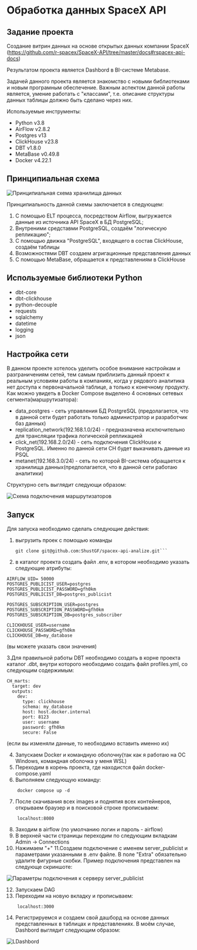 # Обработка данных SpaceX API 

## Задание проекта

Создание витрин данных на основе открытых данных компании SpaceX (https://github.com/r-spacex/SpaceX-API/tree/master/docs#rspacex-api-docs)

Результатом проекта является Dashbord в BI-системе Metabase.

Задачей данного проекта является знакомство с новыми библиотеками и новым програмным обеспечение. Важным аспектом данной работы является, умение работать с "классами", т.е. описание структуры данных таблицы должно быть сделано через них.

Используемые инструменты:

* Python v3.8
* AirFlow v2.8.2
* Postgres v13
* ClickHouse v23.8
* DBT v1.8.0
* MetaBase v0.49.8
* Docker v4.22.1

## Принципиальная схема

![Принципиальная схема хранилища данных](/pictures/Prin_chema.png)

Принципиальность данной схемы заключается в следующем:

1. С помощью ELT процесса, посредством Airflow, выгружается данные из источника API SpaceX  в БД PostgreSQL;
2. Внутреними средставми PostgreSQL, создаём "логическую репликацию";
3. С помощью движка "PostgreSQL", входящего в состав ClickHouse, создаём таблицы
4. Возможностями DBT создаем агригационные представления данных
5. С помощью MetaBase, обращается к представлениям в ClickHouse

## Используемые библиотеки Python

* dbt-core
* dbt-clickhouse
* python-decouple
* requests
* sqlalchemy
* datetime
* logging
* json

## Настройка сети

В данном проекте хотелось уделить особое внимание настройкам и разграничениям сетей, тем самым приблизить данный проект к реальным условиям работы в компаниях, когда у рядового аналитика нет доступа к первоначальной таблице, а только к конечному продукту. Как можно увидеть в Docker Compose выделено 4 основных сетевых сегмента(маршрутизатора):

* data_postgres - сеть управления БД PostgreSQL (предолагается, что в данной сети будет работать только администратор и разработчик баз данных)
* replication_network(192.168.1.0/24) - предназначена исключительно для трансляции трафика логической репликацией
* click_net(192.168.2.0/24) - сеть подключения ClickHouse к PostgreSQL. Именно по данной сети CH будет выкачивать данные из PSQL
* metanet(192.168.3.0/24) - сеть по которой BI-система обращается к хранилища данных(предполагается, что в данной сети работаю аналитики)

Структурно сеть выглядит следующи образом:

![Схема подключения маршрутизаторов](/pictures/Network.png)

## Запуск

Для запуска необходимо сделать следующие действия:

1. выгрузить проек с помощью команды 
    ```
    git clone git@github.com:ShustGF/spacex-api-analize.git```
2. в каталог проекта создать файл .env, в котором необходимо указать следующие атрибуты:
```
AIRFLOW_UID= 50000
POSTGRES_PUBLICIST_USER=postgres
POSTGRES_PUBLICIST_PASSWORD=gfh0km
POSTGRES_PUBLICIST_DB=postgres_publicist

POSTGRES_SUBSCRIPTION_USER=postgres
POSTGRES_SUBSCRIPTION_PASSWORD=gfh0km
POSTGRES_SUBSCRIPTION_DB=postgres_subscriber

CLICKHOUSE_USER=username
CLICKHOUSE_PASSWORD=gfh0km
CLICKHOUSE_DB=my_database
```
(вы можете указать свои значения)

3.Для правильной работы DBT необходимо создать в корне проекта каталог .dbt, внутри которого необходимо создать файл profiles.yml, со следующим содержимым:
```
CH_marts:
  target: dev
  outputs:
    dev:
      type: clickhouse
      schema: my_database
      host: host.docker.internal
      port: 8123
      user: username
      password: gfh0km
      secure: False
```
(если вы изменяли данные, то необходимо вставить именно их)

4. Запускаем Docker и командную оболочну(так как я работаю на ОС Windows, командная оболочка у меня WSL)
5. Переходим в корень проекта, где находистся файл docker-compose.yaml
6. Выполняем следующую команду:
```
    docker compose up -d
```
7. После скачивания всех images и поднятия всех контейнеров, открываем браузер и в поисковой строке прописываем:
```
    localhost:8080
```
8. Заходим в airflow (по умолчанию логин и пароль - airflow)
9. В верхней части страницы переходим по следующим вкладкам Admin -> Connections
10. Нажимаем "+"
11.Создаем подключение с  именем  server_publicist и параметрами указанными в .env файле. В поле "Extra" обязательно удалите фигурные скобки. Пример подключения представлен на следующе скриншоте:

![Параметры подключения к серверу server_publicist](/pictures/server_publicist.PNG)

12. Запускаем DAG
13. Переходим на новую вкладку и прописываем:
```
    localhost:3000
```
14. Регистрируемся и создаем свой дашборд на основе данных представленных в таблицах и представлениях. В моём случае, Dashbord выглядит следующим образом:

![LDashbord](/pictures/DashBord.PNG)